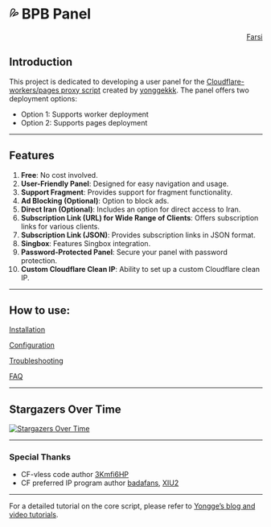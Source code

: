 # 💦 BPB Panel

<div dir="rtl">
<a href="README_fa.md">Farsi</a>
</div>

## Introduction
This project is dedicated to developing a user panel for the [Cloudflare-workers/pages proxy script](https://github.com/yonggekkk/Cloudflare-workers-pages-vless) created by [yonggekkk](https://github.com/yonggekkk). The panel offers two deployment options: 
- Option 1: Supports worker deployment
- Option 2: Supports pages deployment

---

## Features

1. **Free**: No cost involved.
2. **User-Friendly Panel**: Designed for easy navigation and usage.
3. **Support Fragment**: Provides support for fragment functionality.
4. **Ad Blocking (Optional)**: Option to block ads.
5. **Direct Iran (Optional)**: Includes an option for direct access to Iran.
6. **Subscription Link (URL) for Wide Range of Clients**: Offers subscription links for various clients.
7. **Subscription Link (JSON)**: Provides subscription links in JSON format.
8. **Singbox**: Features Singbox integration.
9. **Password-Protected Panel**: Secure your panel with password protection.
10. **Custom Cloudflare Clean IP**: Ability to set up a custom Cloudflare clean IP.

---

## How to use:
[Installation](docs/installation_fa.md)

[Configuration](docs/configuration_fa.md)

[Troubleshooting](docs/troubleshooting.md)

[FAQ](docs/faq.md)

---

## Stargazers Over Time
[![Stargazers Over Time](https://starchart.cc/bia-pain-bache/BPB-Worker-Panel.svg?variant=adaptive)](https://starchart.cc/bia-pain-bache/BPB-Worker-Panel)

---

### Special Thanks
- CF-vless code author [3Kmfi6HP](https://github.com/3Kmfi6HP/EDtunnel)
- CF preferred IP program author [badafans](https://github.com/badafans/Cloudflare-IP-SpeedTest), [XIU2](https://github.com/XIU2/CloudflareSpeedTest)

---

For a detailed tutorial on the core script, please refer to [Yongge’s blog and video tutorials](https://ygkkk.blogspot.com/2023/07/cfworkers-vless.html).
